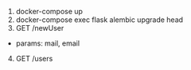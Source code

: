 1. docker-compose up
2. docker-compose exec flask alembic upgrade head
3. GET /newUser
  - params: mail, email
4. GET /users
